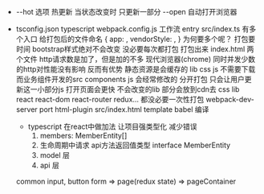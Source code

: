 - --hot 选项 热更新
  当状态改变时 只更新一部分
  --open 自动打开浏览器

- tsconfig.json typescript
  webpack.config.js 工作流
    entry src/index.ts
    有多个入口 给打包后的文件命名
    {
      app: ,
      vendorStyle: ,
    }
    为何要多个呢？ 打包要时间 bootstrap样式绝对不会改变 没必要每次都打包
    打包出来 index.html 两个文件 http请求数是加了，但是加的不多 现代浏览器(chrome) 同时并发少数的http对性能没有影响
    反而有优势 静态资源是会缓存的 lib css js 不需要下载 而业务组件开发的src components js 会经常修改的
    分开打包 只会让用户更新这一小部分js 打开页面会更快
    不会改变的lib 部分会放到cdn去
    css lib react react-dom react-router redux... 都没必要一次性打包
    webpack-dev-server port
    html-plugin src/index.html template
  babel 编译

  - typescript 在react中做加法 让项目强类型化 减少错误
    1. members: MemberEntity[]
    2. 生命周期中请求 api方法返回值类型 interface MemberEntity
    3. model 层
    3. api 层

  common input, button
  form => page(redux state) => pageContainer